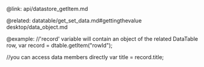 @link: api/datastore_getItem.md

@related:
	datatable/get_set_data.md#gettingthevalue
    desktop/data_object.md

@example:
//'record' variable will contain an object of the related DataTable row, 
var record = dtable.getItem("rowId");
 
//you can access data members directly
var title = record.title;


